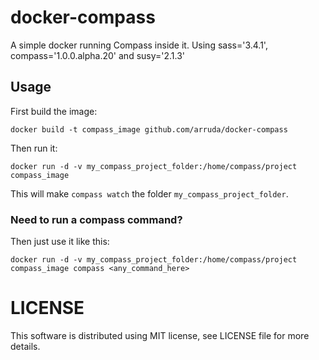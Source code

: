 docker-compass
==============

A simple docker running Compass inside it. Using  sass='3.4.1', compass='1.0.0.alpha.20' and  susy='2.1.3'


Usage
-----

First build the image:

    docker build -t compass_image github.com/arruda/docker-compass

Then run it:

    docker run -d -v my_compass_project_folder:/home/compass/project compass_image

This will make `compass watch` the folder `my_compass_project_folder`.


### Need to run a compass command?
Then just use it like this:

    docker run -d -v my_compass_project_folder:/home/compass/project compass_image compass <any_command_here>

LICENSE
=============
This software is distributed using MIT license, see LICENSE file for more details.
